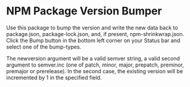 # NPM Package Version Bumper

Use this package to bump the version and write the new data back to package.json, package-lock.json, and, if present, npm-shrinkwrap.json. Click the Bump button in the bottom left corner on your Status bar and select one of the bump-types.

The newversion argument will be a valid semver string, a valid second argument to semver.inc (one of patch, minor, major, prepatch, preminor, premajor or prerelease). In the second case, the existing version will be incremented by 1 in the specified field.
